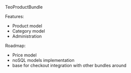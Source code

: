 TeoProductBundle

Features:
- Product model
- Category model
- Administration

Roadmap:
- Price model
- noSQL models implementation
- base for checkout integration with other bundles around

